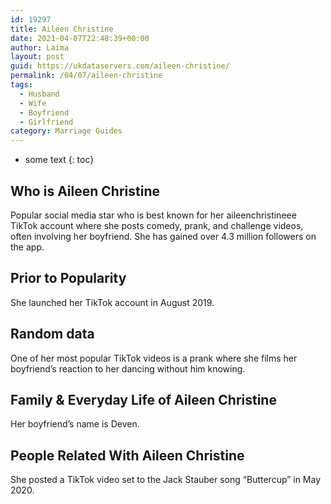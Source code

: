 ```yaml
---
id: 19297
title: Aileen Christine
date: 2021-04-07T22:48:39+00:00
author: Laima
layout: post
guid: https://ukdataservers.com/aileen-christine/
permalink: /04/07/aileen-christine
tags:
  - Husband
  - Wife
  - Boyfriend
  - Girlfriend
category: Marriage Guides
---
```


* some text
{: toc}


## Who is Aileen Christine
                  
                  
                  
Popular social media star who is best known for her aileenchristineee TikTok account where she posts comedy, prank, and challenge videos, often involving her boyfriend. She has gained over 4.3 million followers on the app. 
                  
              
            
              
            
                
                
                
## Prior to Popularity
                  
                  
                  
She launched her TikTok account in August 2019.
                  
              
            
              
            
                
                
                
## Random data
                  
                  
                  
One of her most popular TikTok videos is a prank where she films her boyfriend&#8217;s reaction to her dancing without him knowing. 
                  
              
            
              
            
                
                
                
## Family & Everyday Life of Aileen Christine
                  
                  
                  
Her boyfriend&#8217;s name is Deven. 
                  
              
            
              
            
                
                
                
## People Related With Aileen Christine
                  
                  
                  
She posted a TikTok video set to the Jack Stauber song &#8220;Buttercup&#8221; in May 2020. 
                  
              
            
              
            
                
              
            
              
              
            
            
              
            
          
          
          